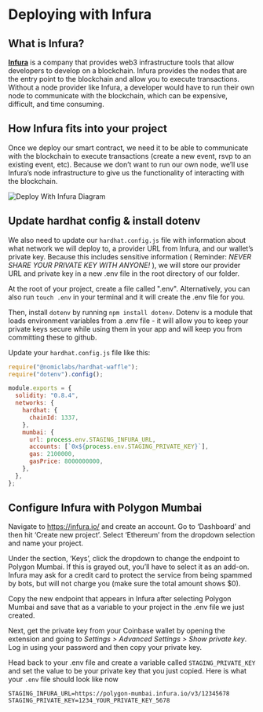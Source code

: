 # Deploying with Infura

## What is Infura?

[**Infura**](https://infura.io/) is a company that provides web3 infrastructure tools that allow developers to develop on a blockchain. Infura provides the nodes that are the entry point to the blockchain and allow you to execute transactions. Without a node provider like Infura, a developer would have to run their own node to communicate with the blockchain, which can be expensive, difficult, and time consuming.

## How Infura fits into your project

Once we deploy our smart contract, we need it to be able to communicate with the blockchain to execute transactions (create a new event, rsvp to an existing event, etc). Because we don’t want to run our own node, we’ll use Infura’s node infrastructure to give us the functionality of interacting with the blockchain.

![Deploy With Infura Diagram](https://i.imgur.com/VlpZ6pr.png)

## Update hardhat config & install dotenv

We also need to update our `hardhat.config.js` file with information about what network we will deploy to, a provider URL from Infura, and our wallet’s private key. Because this includes sensitive information ( Reminder: _NEVER SHARE YOUR PRIVATE KEY WITH ANYONE!_ ), we will store our provider URL and private key in a new .env file in the root directory of our folder.

At the root of your project, create a file called ".env". Alternatively, you can also run `touch .env` in your terminal and it will create the .env file for you.

Then, install `dotenv` by running `npm install dotenv`. Dotenv is a module that loads environment variables from a .env file - it will allow you to keep your private keys secure while using them in your app and will keep you from committing these to github.

Update your `hardhat.config.js` file like this:

```javascript
require("@nomiclabs/hardhat-waffle");
require("dotenv").config();

module.exports = {
  solidity: "0.8.4",
  networks: {
    hardhat: {
      chainId: 1337,
    },
    mumbai: {
      url: process.env.STAGING_INFURA_URL,
      accounts: [`0x${process.env.STAGING_PRIVATE_KEY}`],
      gas: 2100000,
      gasPrice: 8000000000,
    },
  },
};
```

## Configure Infura with Polygon Mumbai

Navigate to https://infura.io/ and create an account.
Go to ‘Dashboard’ and then hit ‘Create new project’. Select ‘Ethereum’ from the dropdown selection and name your project.

Under the section, ‘Keys’, click the dropdown to change the endpoint to Polygon Mumbai.
If this is grayed out, you’ll have to select it as an add-on. Infura may ask for a credit card to protect the service from being spammed by bots, but will not charge you (make sure the total amount shows $0).

Copy the new endpoint that appears in Infura after selecting Polygon Mumbai and save that as a variable to your project in the .env file we just created.

Next, get the private key from your Coinbase wallet by opening the extension and going to _Settings > Advanced Settings > Show private key_. Log in using your password and then copy your private key.

Head back to your .env file and create a variable called `STAGING_PRIVATE_KEY` and set the value to be your private key that you just copied. Here is what your `.env` file should look like now

```
STAGING_INFURA_URL=https://polygon-mumbai.infura.io/v3/12345678
STAGING_PRIVATE_KEY=1234_YOUR_PRIVATE_KEY_5678
```
